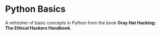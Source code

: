 # Python Basics

A refresher of basic concepts in Python from the book **Gray Hat Hacking: The Ethical Hackers Handbook**.
